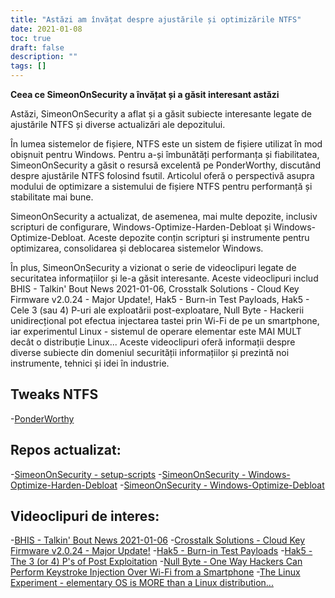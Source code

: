 ```yaml
---
title: "Astăzi am învățat despre ajustările și optimizările NTFS"
date: 2021-01-08
toc: true
draft: false
description: ""
tags: []
---
```


**Ceea ce SimeonOnSecurity a învățat și a găsit interesant astăzi**

Astăzi, SimeonOnSecurity a aflat și a găsit subiecte interesante legate de ajustările NTFS și diverse actualizări ale depozitului.

În lumea sistemelor de fișiere, NTFS este un sistem de fișiere utilizat în mod obișnuit pentru Windows. Pentru a-și îmbunătăți performanța și fiabilitatea, SimeonOnSecurity a găsit o resursă excelentă pe PonderWorthy, discutând despre ajustările NTFS folosind fsutil. Articolul oferă o perspectivă asupra modului de optimizare a sistemului de fișiere NTFS pentru performanță și stabilitate mai bune.

SimeonOnSecurity a actualizat, de asemenea, mai multe depozite, inclusiv scripturi de configurare, Windows-Optimize-Harden-Debloat și Windows-Optimize-Debloat. Aceste depozite conțin scripturi și instrumente pentru optimizarea, consolidarea și deblocarea sistemelor Windows.

În plus, SimeonOnSecurity a vizionat o serie de videoclipuri legate de securitatea informațiilor și le-a găsit interesante. Aceste videoclipuri includ BHIS - Talkin' Bout News 2021-01-06, Crosstalk Solutions - Cloud Key Firmware v2.0.24 - Major Update!, Hak5 - Burn-in Test Payloads, Hak5 - Cele 3 (sau 4) P-uri ale exploatării post-exploatare, Null Byte - Hackerii unidirecțional pot efectua injectarea tastei prin Wi-Fi de pe un smartphone, iar experimentul Linux - sistemul de operare elementar este MAI MULT decât o distribuție Linux... Aceste videoclipuri oferă informații despre diverse subiecte din domeniul securității informațiilor și prezintă noi instrumente, tehnici și idei în industrie.

## Tweaks NTFS
-[PonderWorthy](https://notes.ponderworthy.com/fsutil-tweaks-for-ntfs-performance-and-reliability)

## Repos actualizat:
-[SimeonOnSecurity - setup-scripts](https://github.com/simeononsecurity/setup-scripts)
-[SimeonOnSecurity - Windows-Optimize-Harden-Debloat](https://github.com/simeononsecurity/Windows-Optimize-Harden-Debloat)
-[SimeonOnSecurity - Windows-Optimize-Debloat](https://github.com/simeononsecurity/Windows-Optimize-Debloat)

## Videoclipuri de interes:
-[BHIS - Talkin' Bout News 2021-01-06](https://www.youtube.com/watch?v=-zAIdP7OA6E)
-[Crosstalk Solutions - Cloud Key Firmware v2.0.24 - Major Update!](https://www.youtube.com/watch?v=y_A-Zcc1yHM)
-[Hak5 - Burn-in Test Payloads](https://www.youtube.com/watch?v=bTRO2EHTLBQ)
-[Hak5 - The 3 (or 4) P's of Post Exploitation](https://www.youtube.com/watch?v=OcEKXyJ8oqs)
-[Null Byte - One Way Hackers Can Perform Keystroke Injection Over Wi-Fi from a Smartphone](https://www.youtube.com/watch?v=srk63urpHNA)
-[The Linux Experiment - elementary OS is MORE than a Linux distribution...](https://www.youtube.com/watch?v=FuVN6YGGmDo)